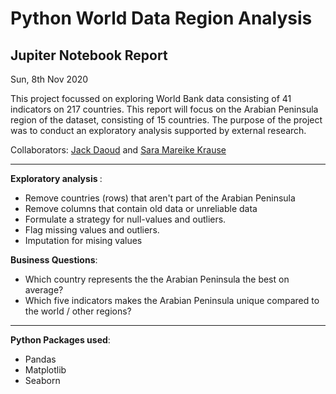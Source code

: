 # Python World Data Region Analysis 
## Jupiter Notebook Report

Sun, 8th Nov 2020

This project focussed on exploring World Bank data consisting of 41 indicators on 217 countries. This report will focus on the Arabian Peninsula region of the dataset, consisting of 15 countries. The purpose of the project was to conduct an exploratory analysis supported by external research. 

Collaborators: [Jack Daoud](https://github.com/JackDaoud) and [Sara Mareike Krause](https://github.com/Sara-Krause)

---
<b> Exploratory analysis </b>: 

- Remove countries (rows) that aren't part of the Arabian Peninsula
- Remove columns that contain old data or unreliable data
- Formulate a strategy for null-values and outliers. 
- Flag missing values and outliers.
- Imputation for mising values 

<b>Business Questions</b>: 
- Which country represents the the Arabian Peninsula the best on average? 
- Which five indicators makes the Arabian Peninsula unique compared to the world / other regions? 

---
<b> Python Packages used</b>:

- Pandas
- Matplotlib
- Seaborn

